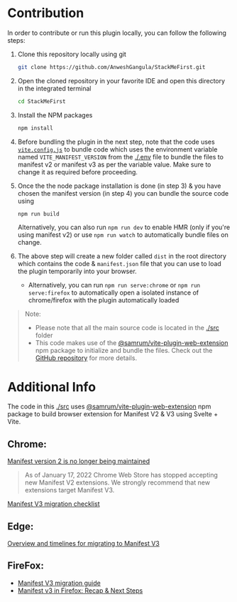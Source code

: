 # Contribution

In order to contribute or run this plugin locally, you can follow the following steps:

1. Clone this repository locally using git

   ```bash
   git clone https://github.com/AnweshGangula/StackMeFirst.git
   ```

2. Open the cloned repository in your favorite IDE and open this directory in the integrated terminal

   ```bash
   cd StackMeFirst
   ```

3. Install the NPM packages

   ```bash
   npm install
   ```

4. Before bundling the plugin in the next step, note that the code uses [`vite.config.js`](./vite.config.js) to bundle code which uses the environment variable named `VITE_MANIFEST_VERSION` from the [./.env](./.env) file to bundle the files to manifest v2 or manifest v3 as per the variable value. Make sure to change it as required before proceeding.

5. Once the the node package installation is done (in step 3) & you have chosen the manifest version (in step 4) you can bundle the source code using

   ```bash
   npm run build
   ```

   Alternatively, you can also run `npm run dev` to enable HMR (only if you're using manifest v2) or use `npm run watch` to automatically bundle files on change.

6. The above step will create a new folder called `dist` in the root directory which contains the code & `manifest.json` file that you can use to load the plugin temporarily into your browser.

   - Alternatively, you can run `npm run serve:chrome` or `npm run serve:firefox` to automatically open a isolated instance of chrome/firefox with the plugin automatically loaded

> Note:
>
> - Please note that all the main source code is located in the [./src](./src/) folder
> - This code makes use of the [@samrum/vite-plugin-web-extension][1] npm package to initialize and bundle the files. Check out the [GitHub repository][2] for more details.

# Additional Info

The code in this [./src](./src) uses [@samrum/vite-plugin-web-extension][4] npm package to build browser extension for Manifest V2 & V3 using Svelte + Vite.

## Chrome:

[Manifest version 2 is no longer being maintained][5]

> As of January 17, 2022 Chrome Web Store has stopped accepting new Manifest V2 extensions. We strongly recommend that new extensions target Manifest V3.

[Manifest V3 migration checklist][6]

## Edge:

[Overview and timelines for migrating to Manifest V3][7]

## FireFox:

- [Manifest V3 migration guide][8]
- [Manifest v3 in Firefox: Recap & Next Steps][9]

[1]: https://www.npmjs.com/package/@samrum/vite-plugin-web-extension
[2]: https://github.com/samrum/vite-plugin-web-extension
[4]: https://github.com/samrum/vite-plugin-web-extension
[5]: https://developer.chrome.com/docs/extensions/mv2/
[6]: https://developer.chrome.com/docs/extensions/mv3/mv3-migration-checklist/
[7]: https://docs.microsoft.com/en-us/microsoft-edge/extensions-chromium/developer-guide/manifest-v3
[8]: https://extensionworkshop.com/documentation/develop/manifest-v3-migration-guide/
[9]: https://blog.mozilla.org/addons/2022/05/18/manifest-v3-in-firefox-recap-next-steps/
